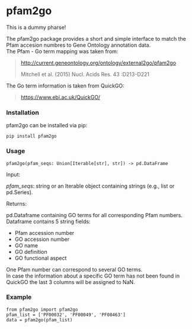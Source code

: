 # pfam2go 

This is a dummy pharse!

The pfam2go package provides a short and simple interface to match the Pfam accesion numbres to Gene Ontology annotation data.    
The Pfam - Go term mapping was taken from:
>http://current.geneontology.org/ontology/external2go/pfam2go
> 
>Mitchell et al. (2015) Nucl. Acids Res. 43 :D213-D221

The Go term information is taken from QuickGO:
>https://www.ebi.ac.uk/QuickGO/

### Installation

pfam2go can be installed via pip:
```
pip install pfam2go
```

### Usage

```
pfam2go(pfam_seqs: Union[Iterable[str], str]) -> pd.DataFrame
```
Input:

<em>pfam_seqs</em>: string or an Iterable object containing strings (e.g., list or pd.Series).

Returns:

pd.Dataframe containing GO terms for all corresponding Pfam numbers. Dataframe contains 5 string fields: 
- Pfam accession number 
- GO accession number
- GO name 
- GO definition 
- GO functional aspect  

One Pfam number can correspond to several GO terms.  
In case the information about a specific GO term has not been found in QuickGO the last 3 columns will be assigned to NaN.

### Example

```
from pfam2go import pfam2go  
pfam_list = ['PF00032', 'PF00049', 'PF08463']  
data = pfam2go(pfam_list)  
```